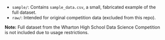 
- `sample/`: Contains `sample_data.csv`, a small, fabricated example of the full dataset.  
- `raw/`: Intended for original competition data (excluded from this repo).

**Note:** Full dataset from the Wharton High School Data Science Competition is not included due to usage restrictions.

